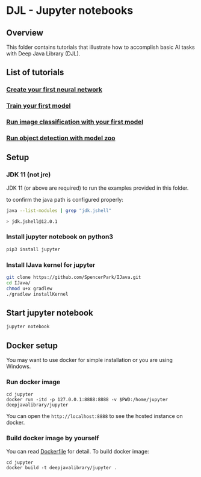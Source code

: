 # DJL - Jupyter notebooks

## Overview

This folder contains tutorials that illustrate how to accomplish basic AI tasks with Deep Java Library (DJL).

## List of tutorials

### [Create your first neural network](create_your_first_network.ipynb)

### [Train your first model](train_your_first_model.ipynb)

### [Run image classification with your first model](image_classification_with_your_model.ipynb)

### [Run object detection with model zoo](object_detection_with_model_zoo.ipynb)

## Setup

### JDK 11 (not jre)

JDK 11 (or above are required) to run the examples provided in this folder.

to confirm the java path is configured properly:

```bash
java --list-modules | grep "jdk.jshell"

> jdk.jshell@12.0.1
```

### Install jupyter notebook on python3

```bash
pip3 install jupyter
```

### Install IJava kernel for jupyter

```bash
git clone https://github.com/SpencerPark/IJava.git
cd IJava/
chmod u+x gradlew
./gradlew installKernel
```

## Start jupyter notebook

```bash
jupyter notebook
```

## Docker setup

You may want to use docker for simple installation or you are using Windows.

### Run docker image

```
cd jupyter
docker run -itd -p 127.0.0.1:8888:8888 -v $PWD:/home/jupyter deepjavalibrary/jupyter
```

You can open the `http://localhost:8888` to see the hosted instance on docker.

### Build docker image by yourself

You can read [Dockerfile](Dockerfile) for detail. To build docker image:
```
cd jupyter
docker build -t deepjavalibrary/jupyter .
```

